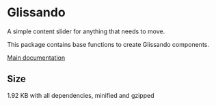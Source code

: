 # Glissando

A simple content slider for anything that needs to move. 

This package contains base functions to create Glissando components.

[Main documentation](https://github.com/ArthurClemens/glissando)



## Size

1.92 KB with all dependencies, minified and gzipped
